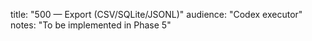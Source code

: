title: "500 — Export (CSV/SQLite/JSONL)"
audience: "Codex executor"
notes: "To be implemented in Phase 5"
